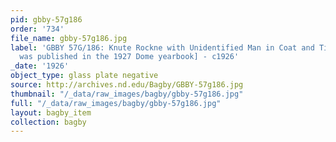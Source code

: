 ```yaml
---
pid: gbby-57g186
order: '734'
file_name: gbby-57g186.jpg
label: 'GBBY 57G/186: Knute Rockne with Unidentified Man in Coat and Tie [this photo
  was published in the 1927 Dome yearbook] - c1926'
_date: '1926'
object_type: glass plate negative
source: http://archives.nd.edu/Bagby/GBBY-57g186.jpg
thumbnail: "/_data/raw_images/bagby/gbby-57g186.jpg"
full: "/_data/raw_images/bagby/gbby-57g186.jpg"
layout: bagby_item
collection: bagby
---
```

